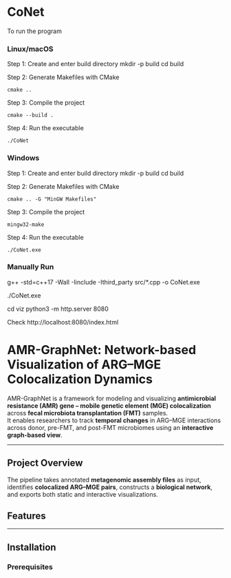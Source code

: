 # CoNet

To run the program

### Linux/macOS
Step 1: Create and enter build directory
mkdir -p build
cd build

Step 2: Generate Makefiles with CMake
```
cmake ..
```

Step 3: Compile the project
```
cmake --build .
```

Step 4: Run the executable
```
./CoNet
```

### Windows
Step 1: Create and enter build directory
mkdir -p build
cd build

Step 2: Generate Makefiles with CMake
```
cmake .. -G "MinGW Makefiles"
```

Step 3: Compile the project
```
mingw32-make
```

Step 4: Run the executable
```
./CoNet.exe
```



### Manually Run
g++ -std=c++17 -Wall -Iinclude -Ithird_party src/*.cpp -o CoNet.exe

./CoNet.exe


cd viz
python3 -m http.server 8080

Check 
http://localhost:8080/index.html


# AMR-GraphNet: Network-based Visualization of ARG–MGE Colocalization Dynamics

AMR-GraphNet is a framework for modeling and visualizing **antimicrobial resistance (AMR) gene – mobile genetic element (MGE) colocalization** across **fecal microbiota transplantation (FMT)** samples.  
It enables researchers to track **temporal changes** in ARG–MGE interactions across donor, pre-FMT, and post-FMT microbiomes using an **interactive graph-based view**.

---

## Project Overview

The pipeline takes annotated **metagenomic assembly files** as input, identifies **colocalized ARG–MGE pairs**, constructs a **biological network**, and exports both static and interactive visualizations.



## Features



---

## Installation

### Prerequisites


